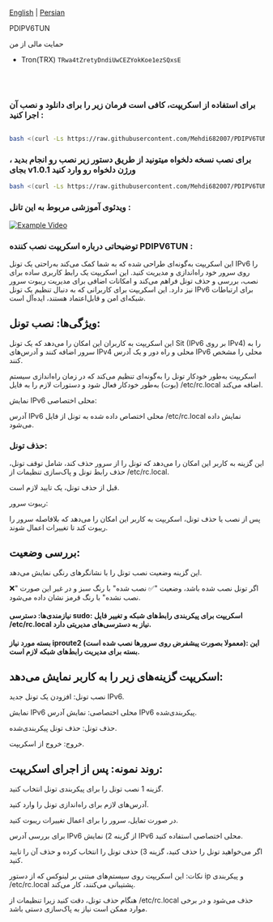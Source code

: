 [English](https://github.com/Mehdi682007/PDIPV6TUN/blob/main/README.md)  | [Persian](https://github.com/Mehdi682007/PDIPV6TUN/blob/main/README.fa.md)

PDIPV6TUN

حمایت مالی از من

- Tron(TRX) `TRwa4tZretyDndiUwCEZYokKoe1ezSQxsE`
</br>
</br>

### برای استفاده از اسکریپت، کافی است فرمان زیر را برای دانلود و نصب آن اجرا کنید :


```bash

bash <(curl -Ls https://raw.githubusercontent.com/Mehdi682007/PDIPV6TUN/main/install.sh)
```
### برای نصب نسخه دلخواه میتونید از طریق دستور زیر نصب رو انجام بدید ، بجای v1.0.1 ورژن دلخواه رو وارد کنید
```bash
bash <(curl -Ls https://raw.githubusercontent.com/Mehdi682007/PDIPV6TUN/v1.0.1/install.sh)
```

### ویدئوی آموزشی مربوط به این تانل :
[![Example Video](https://i9.ytimg.com/vi_webp/py0WkHCYi28/mqdefault.webp?v=67ee74a4&sqp=CKyo1r8G&rs=AOn4CLC2cgNk3AQ9zpO_O8OtkxUkjwRgXQ)](https://youtu.be/py0WkHCYi28)

### توضیحاتی درباره اسکریپت نصب‌ کننده PDIPV6TUN : 

این اسکریپت به‌گونه‌ای طراحی شده که به شما کمک می‌کند به‌راحتی یک تونل IPv6 را روی سرور خود راه‌اندازی و مدیریت کنید. این اسکریپت یک رابط کاربری ساده برای نصب، بررسی و حذف تونل فراهم می‌کند و امکانات اضافی برای مدیریت ریبوت سرور نیز دارد. این اسکریپت برای کاربرانی که به دنبال تنظیم یک تونل IPv6 برای ارتباطات شبکه‌ای امن و قابل‌اعتماد هستند، ایده‌آل است.

## ویژگی‌ها: نصب تونل:

این اسکریپت به کاربران این امکان را می‌دهد که یک تونل Sit (IPv6 بر روی IPv4) را به سرور اضافه کنند و آدرس‌های IPv4 محلی و راه دور و یک آدرس IPv6 محلی را مشخص کنند.

اسکریپت به‌طور خودکار تونل را به‌گونه‌ای تنظیم می‌کند که در زمان راه‌اندازی سیستم (بوت) به‌طور خودکار فعال شود و دستورات لازم را به فایل /etc/rc.local اضافه می‌کند.

نمایش IPv6 محلی اختصاصی:

آدرس IPv6 محلی اختصاص داده شده به تونل از فایل /etc/rc.local نمایش داده می‌شود.

### حذف تونل:

این گزینه به کاربر این امکان را می‌دهد که تونل را از سرور حذف کند، شامل توقف تونل، حذف رابط تونل و پاک‌سازی تنظیمات از /etc/rc.local.

قبل از حذف تونل، یک تایید لازم است.

ریبوت سرور:

پس از نصب یا حذف تونل، اسکریپت به کاربر این امکان را می‌دهد که بلافاصله سرور را ریبوت کند تا تغییرات اعمال شوند.

## بررسی وضعیت:

این گزینه وضعیت نصب تونل را با نشانگرهای رنگی نمایش می‌دهد.

اگر تونل نصب شده باشد، وضعیت "✅ نصب شده" با رنگ سبز و در غیر این صورت "❌ نصب نشده" با رنگ قرمز نشان داده می‌شود.

#### نیازمندی‌ها: دسترسی sudo: اسکریپت برای پیکربندی رابط‌های شبکه و تغییر فایل /etc/rc.local نیاز به دسترسی‌های مدیریتی دارد.

#### بسته مورد نیاز iproute2 (معمولا بصورت پیشفرض روی سرورها نصب شده است): این بسته برای مدیریت رابط‌های شبکه لازم است.

## اسکریپت گزینه‌های زیر را به کاربر نمایش می‌دهد:

نصب تونل: افزودن یک تونل جدید IPv6.

نمایش IPv6 محلی اختصاصی: نمایش آدرس IPv6 پیکربندی‌شده.

حذف تونل: حذف تونل پیکربندی‌شده.

خروج: خروج از اسکریپت.

## روند نمونه: پس از اجرای اسکریپت:

گزینه 1 نصب تونل را برای پیکربندی تونل انتخاب کنید.

آدرس‌های لازم برای راه‌اندازی تونل را وارد کنید.

در صورت تمایل، سرور را برای اعمال تغییرات ریبوت کنید.

برای بررسی آدرس IPv6 از گزینه 2) نمایش IPv6 محلی اختصاصی استفاده کنید.

اگر می‌خواهید تونل را حذف کنید، گزینه 3) حذف تونل را انتخاب کرده و حذف آن را تایید کنید.

نکات: این اسکریپت روی سیستم‌های مبتنی بر لینوکس که از دستور ip و پیکربندی /etc/rc.local پشتیبانی می‌کنند، کار می‌کند.

هنگام حذف تونل، دقت کنید زیرا تنظیمات از /etc/rc.local حذف می‌شود و در برخی موارد ممکن است نیاز به پاک‌سازی دستی باشد.
